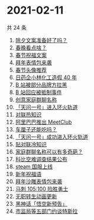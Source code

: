 # 2021-02-11

共 24 条

<!-- BEGIN -->
<!-- 最后更新时间 Thu Feb 11 2021 23:04:28 GMT+0800 (CST) -->

1. [除夕文案准备好了吗？](https://www.zhihu.com/search?q=除夕文案)
2. [春晚看点啥？](https://www.zhihu.com/search?q=春晚)
3. [春节祝福文案](https://www.zhihu.com/search?q=春节祝福文案)
4. [拜年表情包来袭](https://www.zhihu.com/search?q=拜年表情包)
5. [春节头像推荐](https://www.zhihu.com/search?q=新年头像)
6. [日药企小林化工造假 40 年](https://www.zhihu.com/search?q=小林化工)
7. [B 站被部分品牌方拉黑](https://www.zhihu.com/search?q=抵制b站)
8. [B 站回应被抵制事件](https://www.zhihu.com/search?q=b站回应)
9. [创意家庭群聊名称](https://www.zhihu.com/search?q=家庭群聊名称)
10. [「天问一号」进入环火轨道](https://www.zhihu.com/search?q=天问一号)
11. [对联热知识](https://www.zhihu.com/search?q=对联怎么贴)
12. [阿里巴巴推出 MeetClub](https://www.zhihu.com/search?q=meetclub)
13. [车厘子还能吃吗？](https://www.zhihu.com/search?q=车厘子还能吃吗)
14. [「天问一号」成功进入环火轨道](https://www.zhihu.com/search?q=天问一号)
15. [贴对联冷知识](https://www.zhihu.com/search?q=对联怎么贴)
16. [家庭群聊名称可以有多奇葩？](https://www.zhihu.com/search?q=家庭群聊名称)
17. [科比空难调查结果公布](https://www.zhihu.com/search?q=科比空难)
18. [steam 国服上线](https://www.zhihu.com/search?q=steam国服)
19. [新年祝福语](https://www.zhihu.com/search?q=新年祝福语)
20. [拜年沙雕表情包来袭](https://www.zhihu.com/search?q=拜年表情包)
21. [马刺 105:100 险胜勇士](https://www.zhihu.com/search?q=勇士)
22. [无职转生动画更新](https://www.zhihu.com/search?q=无职转生)
23. [黑神话「悟空新预告」](https://www.zhihu.com/search?q=黑神话)
24. [市监局等五部门约谈特斯拉](https://www.zhihu.com/search?q=特斯拉约谈)

<!-- END -->
